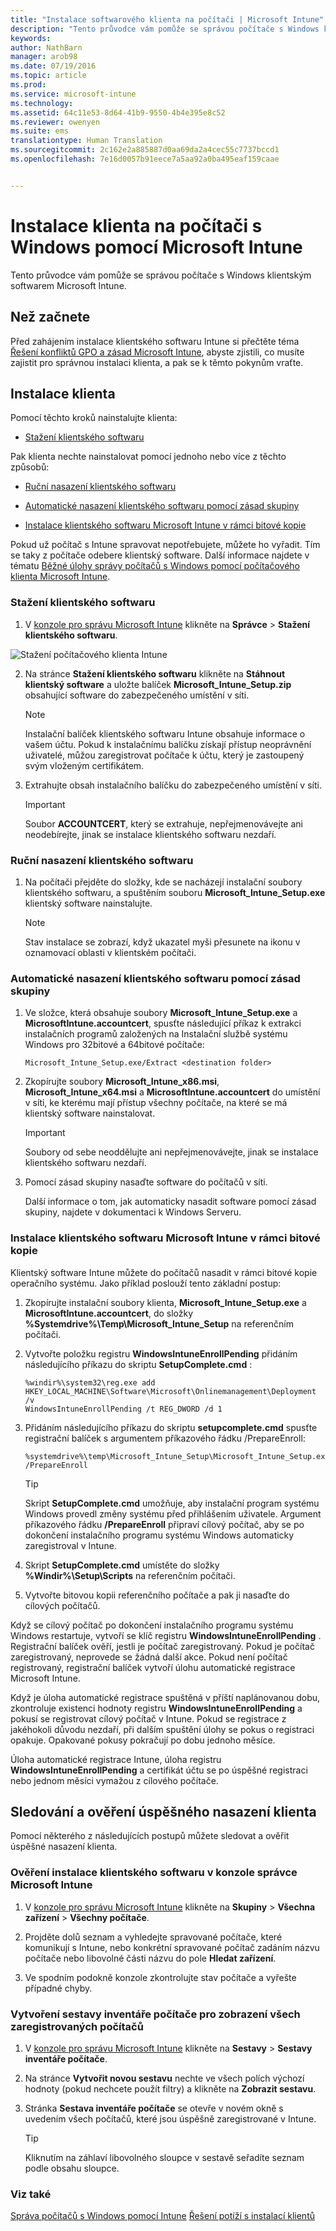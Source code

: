 ```yaml
---
title: "Instalace softwarového klienta na počítači | Microsoft Intune"
description: "Tento průvodce vám pomůže se správou počítače s Windows klientským softwarem Microsoft Intune."
keywords: 
author: NathBarn
manager: arob98
ms.date: 07/19/2016
ms.topic: article
ms.prod: 
ms.service: microsoft-intune
ms.technology: 
ms.assetid: 64c11e53-8d64-41b9-9550-4b4e395e8c52
ms.reviewer: owenyen
ms.suite: ems
translationtype: Human Translation
ms.sourcegitcommit: 2c162e2a885887d0aa69da2a4cec55c7737bccd1
ms.openlocfilehash: 7e16d0057b91eece7a5aa92a0ba495eaf159caae


---
```


# Instalace klienta na počítači s Windows pomocí Microsoft Intune
Tento průvodce vám pomůže se správou počítače s Windows klientským softwarem Microsoft Intune.

## Než začnete
Před zahájením instalace klientského softwaru Intune si přečtěte téma [Řešení konfliktů GPO a zásad Microsoft Intune](resolve-gpo-and-microsoft-intune-policy-conflicts.md), abyste zjistili, co musíte zajistit pro správnou instalaci klienta, a pak se k těmto pokynům vraťte.

## Instalace klienta
Pomocí těchto kroků nainstalujte klienta:

-   [Stažení klientského softwaru](#to-download-the-client-software)

Pak klienta nechte nainstalovat pomocí jednoho nebo více z těchto způsobů:

-   [Ruční nasazení klientského softwaru](#to-manually-deploy-the-client-software)

-   [Automatické nasazení klientského softwaru pomocí zásad skupiny](#to-automatically-deploy-the-client-software-by-using-group-policy)

-   [Instalace klientského softwaru Microsoft Intune v rámci bitové kopie](#install-the-microsoft-intune-client-software-as-part-of-an-image)

Pokud už počítač s Intune spravovat nepotřebujete, můžete ho vyřadit. Tím se taky z počítače odebere klientský software. Další informace najdete v tématu [Běžné úlohy správy počítačů s Windows pomocí počítačového klienta Microsoft Intune](common-windows-pc-management-tasks-with-the-microsoft-intune-computer-client.md).

### Stažení klientského softwaru

1.  V [konzole pro správu Microsoft Intune](https://manage.microsoft.com/) klikněte na **Správce** &gt; **Stažení klientského softwaru**.

  ![Stažení počítačového klienta Intune](./media/pc-SA-client-download.png)

2.  Na stránce **Stažení klientského softwaru** klikněte na **Stáhnout klientský software** a uložte balíček **Microsoft_Intune_Setup.zip** obsahující software do zabezpečeného umístění v síti.

    > [!NOTE]
    > Instalační balíček klientského softwaru Intune obsahuje informace o vašem účtu. Pokud k instalačnímu balíčku získají přístup neoprávnění uživatelé, můžou zaregistrovat počítače k účtu, který je zastoupený svým vloženým certifikátem.

3.  Extrahujte obsah instalačního balíčku do zabezpečeného umístění v síti.

    > [!IMPORTANT]
    > Soubor **ACCOUNTCERT**, který se extrahuje, nepřejmenovávejte ani neodebírejte, jinak se instalace klientského softwaru nezdaří.

### Ruční nasazení klientského softwaru

1.  Na počítači přejděte do složky, kde se nacházejí instalační soubory klientského softwaru, a spuštěním souboru **Microsoft_Intune_Setup.exe** klientský software nainstalujte.

    > [!NOTE]
    > Stav instalace se zobrazí, když ukazatel myši přesunete na ikonu v oznamovací oblasti v klientském počítači.

### Automatické nasazení klientského softwaru pomocí zásad skupiny

1.  Ve složce, která obsahuje soubory **Microsoft_Intune_Setup.exe** a **MicrosoftIntune.accountcert**, spusťte následující příkaz k extrakci instalačních programů založených na Instalační službě systému Windows pro 32bitové a 64bitové počítače:

    ```
    Microsoft_Intune_Setup.exe/Extract <destination folder>
    ```

2.  Zkopírujte soubory **Microsoft_Intune_x86.msi**, **Microsoft_Intune_x64.msi** a **MicrosoftIntune.accountcert** do umístění v síti, ke kterému mají přístup všechny počítače, na které se má klientský software nainstalovat.

    > [!IMPORTANT]
    > Soubory od sebe neoddělujte ani nepřejmenovávejte, jinak se instalace klientského softwaru nezdaří.

3.  Pomocí zásad skupiny nasaďte software do počítačů v síti.

    Další informace o tom, jak automaticky nasadit software pomocí zásad skupiny, najdete v dokumentaci k Windows Serveru.

### Instalace klientského softwaru Microsoft Intune v rámci bitové kopie
Klientský software Intune můžete do počítačů nasadit v rámci bitové kopie operačního systému. Jako příklad poslouží tento základní postup:

1.  Zkopírujte instalační soubory klienta, **Microsoft_Intune_Setup.exe** a **MicrosoftIntune.accountcert**, do složky **%Systemdrive%\Temp\Microsoft_Intune_Setup** na referenčním počítači.

2.  Vytvořte položku registru **WindowsIntuneEnrollPending** přidáním následujícího příkazu do skriptu **SetupComplete.cmd** :

    ```
    %windir%\system32\reg.exe add HKEY_LOCAL_MACHINE\Software\Microsoft\Onlinemanagement\Deployment /v
    WindowsIntuneEnrollPending /t REG_DWORD /d 1
    ```

3.  Přidáním následujícího příkazu do skriptu **setupcomplete.cmd** spusťte registrační balíček s argumentem příkazového řádku /PrepareEnroll:

    ```
    %systemdrive%\temp\Microsoft_Intune_Setup\Microsoft_Intune_Setup.exe /PrepareEnroll
    ```
    > [!TIP]
    > Skript **SetupComplete.cmd** umožňuje, aby instalační program systému Windows provedl změny systému před přihlášením uživatele. Argument příkazového řádku **/PrepareEnroll** připraví cílový počítač, aby se po dokončení instalačního programu systému Windows automaticky zaregistroval v Intune.

4.  Skript **SetupComplete.cmd** umístěte do složky **%Windir%\Setup\Scripts** na referenčním počítači.

5.  Vytvořte bitovou kopii referenčního počítače a pak ji nasaďte do cílových počítačů.

Když se cílový počítač po dokončení instalačního programu systému Windows restartuje, vytvoří se klíč registru **WindowsIntuneEnrollPending** . Registrační balíček ověří, jestli je počítač zaregistrovaný. Pokud je počítač zaregistrovaný, neprovede se žádná další akce. Pokud není počítač registrovaný, registrační balíček vytvoří úlohu automatické registrace Microsoft Intune.

Když je úloha automatické registrace spuštěná v příští naplánovanou dobu, zkontroluje existenci hodnoty registru **WindowsIntuneEnrollPending** a pokusí se registrovat cílový počítač v Intune. Pokud se registrace z jakéhokoli důvodu nezdaří, při dalším spuštění úlohy se pokus o registraci opakuje. Opakované pokusy pokračují po dobu jednoho měsíce.

Úloha automatické registrace Intune, úloha registru **WindowsIntuneEnrollPending** a certifikát účtu se po úspěšné registraci nebo jednom měsíci vymažou z cílového počítače.

## Sledování a ověření úspěšného nasazení klienta
Pomocí některého z následujících postupů můžete sledovat a ověřit úspěšné nasazení klienta.

### Ověření instalace klientského softwaru v konzole správce Microsoft Intune

1.  V [konzole pro správu Microsoft Intune](https://manage.microsoft.com/) klikněte na **Skupiny** &gt; **Všechna zařízení** &gt; **Všechny počítače**.

2.  Projděte dolů seznam a vyhledejte spravované počítače, které komunikují s Intune, nebo konkrétní spravované počítač zadáním názvu počítače nebo libovolné části názvu do pole **Hledat zařízení**.

3.  Ve spodním podokně konzole zkontrolujte stav počítače a vyřešte případné chyby.

### Vytvoření sestavy inventáře počítače pro zobrazení všech zaregistrovaných počítačů

1.  V [konzole pro správu Microsoft Intune](https://manage.microsoft.com/) klikněte na **Sestavy** &gt; **Sestavy inventáře počítače**.

2.  Na stránce **Vytvořit novou sestavu** nechte ve všech polích výchozí hodnoty (pokud nechcete použít filtry) a klikněte na **Zobrazit sestavu**.

3.  Stránka **Sestava inventáře počítače** se otevře v novém okně s uvedením všech počítačů, které jsou úspěšně zaregistrované v Intune.

    > [!TIP]
    > Kliknutím na záhlaví libovolného sloupce v sestavě seřadíte seznam podle obsahu sloupce.


### Viz také
[Správa počítačů s Windows pomocí Intune](manage-windows-pcs-with-microsoft-intune.md)
[Řešení potíží s instalací klientů](../troubleshoot/troubleshoot-client-setup-in-microsoft-intune)



<!--HONumber=Aug16_HO4-->


